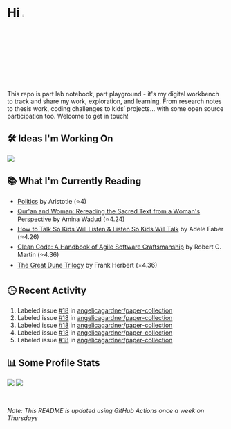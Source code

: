 # Hi <img src="https://media.giphy.com/media/hvRJCLFzcasrR4ia7z/giphy.gif" width="4%">

This repo is part lab notebook, part playground - it's my digital workbench to track and share my work, exploration, and learning. From research notes to thesis work, coding challenges to kids’ projects... with some open source participation too. Welcome to get in touch!

## 🛠️ Ideas I'm Working On

<p align=left>
    <a href="https://github.com/angelicagardner/kids-coding-curriculum">
      <img align="center" src="https://github-readme-stats.vercel.app/api/pin/?username=angelicagardner&repo=kids-coding-curriculum&theme=neon" />
    </a>
</p>

## 📚 What I'm Currently Reading

<!-- GOODREADS-LIST:START -->
- [Politics](https://www.goodreads.com/review/show/7958503441?utm_medium=api&utm_source=rss) by Aristotle (⭐️4)
- [Qur'an and Woman: Rereading the Sacred Text from a Woman's Perspective](https://www.goodreads.com/review/show/5037786836?utm_medium=api&utm_source=rss) by Amina Wadud (⭐️4.24)
- [How to Talk So Kids Will Listen & Listen So Kids Will Talk](https://www.goodreads.com/review/show/6471989651?utm_medium=api&utm_source=rss) by Adele Faber (⭐️4.26)
- [Clean Code: A Handbook of Agile Software Craftsmanship](https://www.goodreads.com/review/show/4791140064?utm_medium=api&utm_source=rss) by Robert C. Martin (⭐️4.36)
- [The Great Dune Trilogy](https://www.goodreads.com/review/show/7479855516?utm_medium=api&utm_source=rss) by Frank Herbert (⭐️4.36)
<!-- GOODREADS-LIST:END -->

## 🕒 Recent Activity

<!--START_SECTION:activity-->
1.  Labeled issue [#18](https://github.com/angelicagardner/paper-collection/issues/18) in [angelicagardner/paper-collection](https://github.com/angelicagardner/paper-collection)
2.  Labeled issue [#18](https://github.com/angelicagardner/paper-collection/issues/18) in [angelicagardner/paper-collection](https://github.com/angelicagardner/paper-collection)
3.  Labeled issue [#18](https://github.com/angelicagardner/paper-collection/issues/18) in [angelicagardner/paper-collection](https://github.com/angelicagardner/paper-collection)
4.  Labeled issue [#18](https://github.com/angelicagardner/paper-collection/issues/18) in [angelicagardner/paper-collection](https://github.com/angelicagardner/paper-collection)
5.  Labeled issue [#18](https://github.com/angelicagardner/paper-collection/issues/18) in [angelicagardner/paper-collection](https://github.com/angelicagardner/paper-collection)
<!--END_SECTION:activity-->

## 📊 Some Profile Stats

<p align="left">
  <img src="https://github-readme-stats.vercel.app/api?username=angelicagardner&theme=dark&show_icons=true&count_private=true"/>
  <img src="https://github-readme-stats-anuraghazra1.vercel.app/api/top-langs/?username=angelicagardner&layout=compact&theme=dark"/>
</p>

<br/>

*Note: This README is updated using GitHub Actions once a week on Thursdays*
